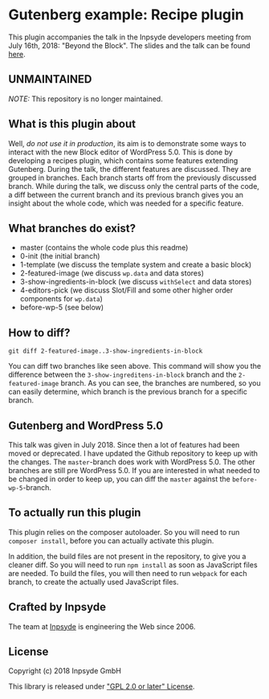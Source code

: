# Gutenberg example: Recipe plugin
This plugin accompanies the talk in the Inpsyde developers meeting from July 16th, 2018: "Beyond the Block". The slides and the talk can be found [here](https://inpsyde.com/en/develop-for-gutenberg-enhance-gutenberg/).

## UNMAINTAINED
_NOTE:_ This repository is no longer maintained.

## What is this plugin about
Well, _do not use it in production_, its aim is to demonstrate some ways to interact with the new Block editor of WordPress 5.0. This is done by developing a recipes plugin, which contains some features extending Gutenberg.
During the talk, the different features are discussed. They are grouped in branches. Each branch starts off from the previously discussed branch. While during the talk, we discuss only the central parts of the code, a diff between the current branch and its previous branch gives you an insight about the whole code, which was needed for a specific feature.

## What branches do exist?
* master (contains the whole code plus this readme)
* 0-init (the initial branch)
* 1-template (we discuss the template system and create a basic block)
* 2-featured-image (we discuss `wp.data` and data stores)
* 3-show-ingredients-in-block (we discuss `withSelect` and data stores)
* 4-editors-pick (we discuss Slot/Fill and some other higher order components for `wp.data`)
* before-wp-5 (see below)

## How to diff?
```
git diff 2-featured-image..3-show-ingredients-in-block
```
You can diff two branches like seen above. This command will show you the difference between the `3-show-ingreditens-in-block` branch and the `2-featured-image` branch. As you can see, the branches are numbered, so you can easily determine, which branch is the previous branch for a specific branch.

## Gutenberg and WordPress 5.0
This talk was given in July 2018. Since then a lot of features had been moved or deprecated. I have updated the
Github repository to keep up with the changes. The `master`-branch does work with WordPress 5.0. The other
branches are still pre WordPress 5.0. If you are interested in what needed to be changed in order to
keep up, you can diff the `master` against the `before-wp-5`-branch.

## To actually run this plugin
This plugin relies on the composer autoloader. So you will need to run `composer install`, before you can actually activate this plugin.

In addition, the build files are not present in the repository, to give you a cleaner diff. So you will need to run `npm install` as soon as JavaScript files are needed. To build the files, you will then need to run `webpack` for each branch, to create the actually used JavaScript files.

## Crafted by Inpsyde
The team at [Inpsyde](https://inpsyde.com) is engineering the Web since 2006.

## License
Copyright (c) 2018 Inpsyde GmbH

This library is released under ["GPL 2.0 or later" License](LICENSE).

